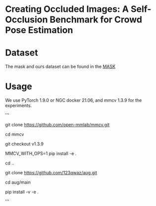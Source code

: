 # Creating Occluded Images: A Self-Occlusion Benchmark for Crowd Pose Estimation
# Dataset
The mask and ours dataset can be found in the [MASK](https://pan.baidu.com/s/1gUI77VdSAC-L8ssSkPmc4Q )
# Usage
We use PyTorch 1.9.0 or NGC docker 21.06, and mmcv 1.3.9 for the experiments. 

'''

git clone https://github.com/open-mmlab/mmcv.git

cd mmcv

git checkout v1.3.9

MMCV_WITH_OPS=1 pip install -e .

cd ..

git clone https://github.com/123qwaz/aug.git

cd aug/main

pip install -v -e .


'''

